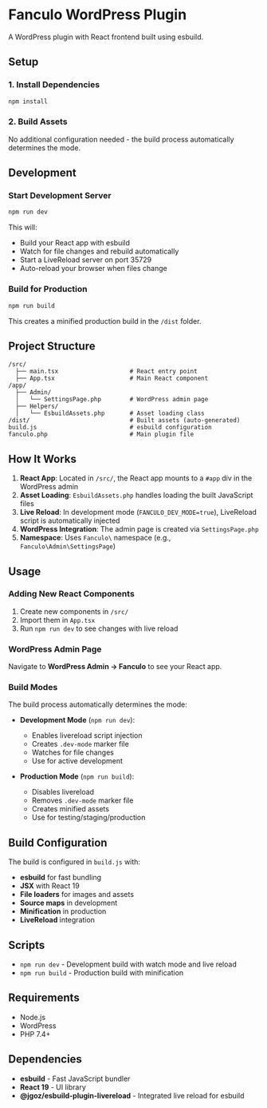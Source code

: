 # Fanculo WordPress Plugin

A WordPress plugin with React frontend built using esbuild.

## Setup

### 1. Install Dependencies
```bash
npm install
```

### 2. Build Assets
No additional configuration needed - the build process automatically determines the mode.

## Development

### Start Development Server
```bash
npm run dev
```

This will:
- Build your React app with esbuild
- Watch for file changes and rebuild automatically
- Start a LiveReload server on port 35729
- Auto-reload your browser when files change

### Build for Production
```bash
npm run build
```

This creates a minified production build in the `/dist` folder.

## Project Structure

```
/src/
  ├── main.tsx                    # React entry point
  ├── App.tsx                     # Main React component
/app/
  ├── Admin/
  │   └── SettingsPage.php        # WordPress admin page
  ├── Helpers/
  │   └── EsbuildAssets.php       # Asset loading class
/dist/                            # Built assets (auto-generated)
build.js                          # esbuild configuration
fanculo.php                       # Main plugin file
```

## How It Works

1. **React App**: Located in `/src/`, the React app mounts to a `#app` div in the WordPress admin
2. **Asset Loading**: `EsbuildAssets.php` handles loading the built JavaScript files
3. **Live Reload**: In development mode (`FANCULO_DEV_MODE=true`), LiveReload script is automatically injected
4. **WordPress Integration**: The admin page is created via `SettingsPage.php`
5. **Namespace**: Uses `Fanculo\` namespace (e.g., `Fanculo\Admin\SettingsPage`)

## Usage

### Adding New React Components
1. Create new components in `/src/`
2. Import them in `App.tsx`
3. Run `npm run dev` to see changes with live reload

### WordPress Admin Page
Navigate to **WordPress Admin → Fanculo** to see your React app.

### Build Modes

The build process automatically determines the mode:

- **Development Mode** (`npm run dev`):
  - Enables livereload script injection
  - Creates `.dev-mode` marker file
  - Watches for file changes
  - Use for active development

- **Production Mode** (`npm run build`):
  - Disables livereload
  - Removes `.dev-mode` marker file
  - Creates minified assets
  - Use for testing/staging/production

## Build Configuration

The build is configured in `build.js` with:
- **esbuild** for fast bundling
- **JSX** with React 19
- **File loaders** for images and assets
- **Source maps** in development
- **Minification** in production
- **LiveReload** integration

## Scripts

- `npm run dev` - Development build with watch mode and live reload
- `npm run build` - Production build with minification

## Requirements

- Node.js
- WordPress
- PHP 7.4+

## Dependencies

- **esbuild** - Fast JavaScript bundler
- **React 19** - UI library
- **@jgoz/esbuild-plugin-livereload** - Integrated live reload for esbuild